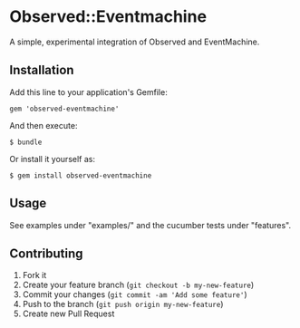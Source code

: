 # Observed::Eventmachine

A simple, experimental integration of Observed and EventMachine.

## Installation

Add this line to your application's Gemfile:

    gem 'observed-eventmachine'

And then execute:

    $ bundle

Or install it yourself as:

    $ gem install observed-eventmachine

## Usage

See examples under "examples/" and the cucumber tests under "features".

## Contributing

1. Fork it
2. Create your feature branch (`git checkout -b my-new-feature`)
3. Commit your changes (`git commit -am 'Add some feature'`)
4. Push to the branch (`git push origin my-new-feature`)
5. Create new Pull Request
